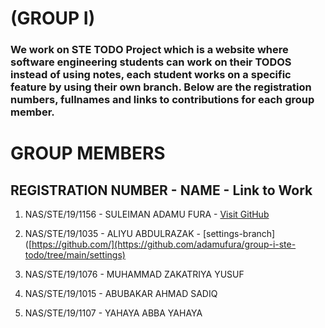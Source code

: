 # (GROUP I)

### We work on STE TODO Project which is a website where software engineering students can work on their TODOS instead of using notes, each student works on a specific feature by using their own branch. Below are the registration numbers, fullnames and links to contributions for each group member.

# GROUP MEMBERS

## REGISTRATION NUMBER - NAME - Link to Work

1. NAS/STE/19/1156 - SULEIMAN ADAMU FURA - [Visit GitHub](https://github.com/)

2. NAS/STE/19/1035 - ALIYU ABDULRAZAK -  [settings-branch]([https://github.com/](https://github.com/adamufura/group-i-ste-todo/tree/main/settings)

3. NAS/STE/19/1076 - MUHAMMAD ZAKATRIYA YUSUF

4. NAS/STE/19/1015 - ABUBAKAR AHMAD SADIQ

5. NAS/STE/19/1107 - YAHAYA ABBA YAHAYA

